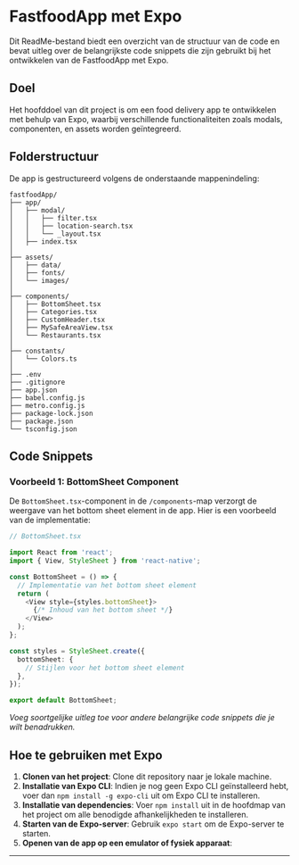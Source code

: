 # FastfoodApp met Expo

Dit ReadMe-bestand biedt een overzicht van de structuur van de code en bevat uitleg over de belangrijkste code snippets die zijn gebruikt bij het ontwikkelen van de FastfoodApp met Expo.

## Doel

Het hoofddoel van dit project is om een food delivery app te ontwikkelen met behulp van Expo, waarbij verschillende functionaliteiten zoals modals, componenten, en assets worden geïntegreerd. 

## Folderstructuur

De app is gestructureerd volgens de onderstaande mappenindeling:

```
fastfoodApp/
├── app/
│   ├── modal/
│   │   ├── filter.tsx
│   │   ├── location-search.tsx
│   │   └── _layout.tsx
│   ├── index.tsx
│
├── assets/
│   ├── data/
│   ├── fonts/
│   └── images/
│
├── components/
│   ├── BottomSheet.tsx
│   ├── Categories.tsx
│   ├── CustomHeader.tsx
│   ├── MySafeAreaView.tsx
│   └── Restaurants.tsx
│
├── constants/
│   └── Colors.ts
│
├── .env
├── .gitignore
├── app.json
├── babel.config.js
├── metro.config.js
├── package-lock.json
├── package.json
└── tsconfig.json
```

## Code Snippets

### Voorbeeld 1: BottomSheet Component

De `BottomSheet.tsx`-component in de `/components`-map verzorgt de weergave van het bottom sheet element in de app. Hier is een voorbeeld van de implementatie:

```typescript
// BottomSheet.tsx

import React from 'react';
import { View, StyleSheet } from 'react-native';

const BottomSheet = () => {
  // Implementatie van het bottom sheet element
  return (
    <View style={styles.bottomSheet}>
      {/* Inhoud van het bottom sheet */}
    </View>
  );
};

const styles = StyleSheet.create({
  bottomSheet: {
    // Stijlen voor het bottom sheet element
  },
});

export default BottomSheet;
```

*Voeg soortgelijke uitleg toe voor andere belangrijke code snippets die je wilt benadrukken.*

## Hoe te gebruiken met Expo

1. **Clonen van het project**: Clone dit repository naar je lokale machine.
2. **Installatie van Expo CLI**: Indien je nog geen Expo CLI geïnstalleerd hebt, voer dan `npm install -g expo-cli` uit om Expo CLI te installeren.
3. **Installatie van dependencies**: Voer `npm install` uit in de hoofdmap van het project om alle benodigde afhankelijkheden te installeren.
4. **Starten van de Expo-server**: Gebruik `expo start` om de Expo-server te starten.
5. **Openen van de app op een emulator of fysiek apparaat**:

---
